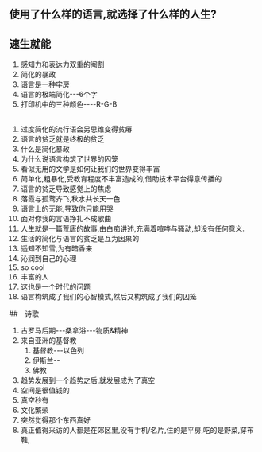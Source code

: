 

## 使用了什么样的语言,就选择了什么样的人生?
## 速生就能
1. 感知力和表达力双重的阉割
2. 简化的暴政
3. 语言是一种牢房
4. 语言的极端简化---6个字
5. 打印机中的三种颜色----R-G-B

##
1. 过度简化的流行语会另思维变得贫瘠
2. 语言的贫乏就是终极的贫乏
3. 什么是简化暴政
4. 为什么说语言构筑了世界的囚笼
5. 看似无用的文学是如何让我们的世界变得丰富
6. 简单化,粗暴化,受教育程度不丰富造成的,借助技术平台得意传播的
7. 语言的贫乏导致感觉上的焦虑
8. 落霞与孤鹜齐飞,秋水共长天一色
9. 语言上的无能,导致你只能用哭
10. 面对你我的言语挣扎不成歌曲
11. 人生就是一篇荒唐的故事,由白痴讲述,充满着喧哗与骚动,却没有任何意义.
12. 生活的简化与语言的贫乏是互为因果的
13. 遥知不知雪,为有暗香来
14. 沁润到自己的心理
15. so cool
16. 丰富的人
17. 这也是一个时代的问题
18. 语言构筑成了我们的心智模式,然后又构筑成了我们的囚笼

##　诗歌
1. 古罗马后期---桑拿浴---物质&精神
2. 来自亚洲的基督教
    1. 基督教---以色列
    2. 伊斯兰--
    3. 佛教
3. 趋势发展到一个趋势之后,就发展成为了真空
4. 空间是很值钱的
5. 真空秒有
6. 文化繁荣
7. 突然觉得那个东西真好
8. 真正值得采访的人都是在郊区里,没有手机/名片,住的是平房,吃的是野菜,穿布鞋,

